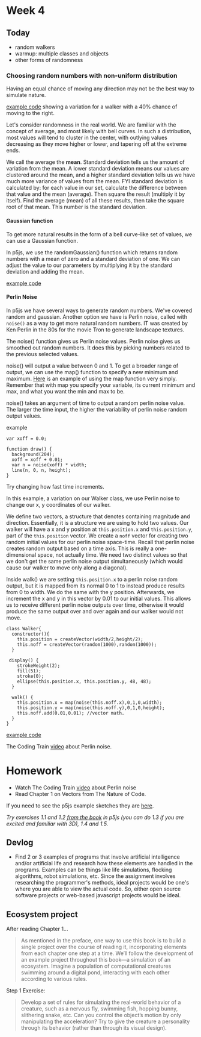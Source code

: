 # Week 4

## Today

- random walkers
- warmup: multiple classes and objects
- other forms of randomness


### Choosing random numbers with non-uniform distribution

Having an equal chance of moving any direction may not be the best way to simulate nature.

[example code](https://editor.p5js.org/2sman/sketches/SkTQVn0u7) showing a variation for a walker with a 40% chance of moving to the right.

Let's consider randomness in the real world. We are familiar with the concept of average, and most likely with bell curves. In such a distribution, most values will tend to cluster in the center, with outlying values decreasing as they move higher or lower, and tapering off at the extreme ends.

We call the average the **mean**. Standard deviation tells us the amount of variation from the mean. A lower standard deviation means our values are clustered around the mean, and a higher standard deviation tells us we have much more variance of values from the mean. FYI standard deviation is calculated by: for each value in our set, calculate the difference between that value and the mean (average). Then square the result (multiply it by itself). Find the average (mean) of all these results, then take the square root of that mean. This number is the standard deviation.

#### Gaussian function

To get more natural results in the form of a bell curve-like set of values, we can use a Gaussian function.

In p5js, we use the randomGaussian() function which returns random numbers with a mean of zero and a standard deviation of one.
We can adjust the value to our parameters by multiplying it by the standard deviation and adding the mean.

[example code](https://editor.p5js.org/2sman/sketches/BkrrPhROX)

#### Perlin Noise

In p5js we have several ways to generate random numbers. We've covered random and gaussian. Another option we have is Perlin noise, called with ```noise()``` as a way to get more natural random numbers. IT was created by Ken Perlin in the 80s for the movie Tron to generate landscape textures.

The noise() function gives us Perlin noise values. Perlin noise gives us smoothed out random numbers. It does this by picking numbers related to the previous selected values.

noise() will output a value between 0 and 1. To get a broader range of output, we can use the map() function to specify a new minimum and maximum. [Here](https://editor.p5js.org/2sman/sketches/HySRfXkFQ) is an example of using the map function very simply. Remember that with map you specify your variable, its current minimum and max, and what you want the min and max to be.

noise() takes an argument of time to output a random perlin noise value. The larger the time input, the higher the variability of perlin noise random output values.

example

```
var xoff = 0.0;

function draw() {
  background(204);
  xoff = xoff + 0.01;
  var n = noise(xoff) * width;
  line(n, 0, n, height);
}
```

Try changing how fast time increments.



In this example, a variation on our Walker class, we use Perlin noise to change our x, y coordinates of our walker.  

We define two vectors, a structure that denotes containing magnitude and direction. Essentially, it is a structure we are using to hold two values. Our walker will have a x and y position at ```this.position.x``` and ```this.position.y```, part of the ```this.position``` vector. We create a ```noff``` vector for creating two random initial values for our perlin noise space-time. Recall that perlin noise creates random output based on a time axis. This is really a one-dimensional space, not actually time. We need two distinct values so that we don't get the same perlin noise output simultaneously (which would cause our walker to move only along a diagonal).

Inside walk() we are setting ```this.position.x``` to a perlin noise random output, but it is mapped from its normal 0 to 1 to instead produce results from 0 to width. We do the same with the y position. Afterwards, we increment the x and y in this vector by 0.01 to our initial values. This allows us to receive different perlin noise outputs over time, otherwise it would produce the same output over and over again and our walker would not move.

```
class Walker{
  constructor(){
    this.position = createVector(width/2,height/2);
    this.noff = createVector(random(1000),random(1000));
  }

 display() {
    strokeWeight(2);
    fill(51);
    stroke(0);
    ellipse(this.position.x, this.position.y, 48, 48);
  }

  walk() {
    this.position.x = map(noise(this.noff.x),0,1,0,width);
    this.position.y = map(noise(this.noff.y),0,1,0,height);
    this.noff.add(0.01,0.01); //vector math.
  }
}
```

[example code](https://editor.p5js.org/2sman/sketches/rJHOG60dm)

The Coding Train [video](https://www.youtube.com/watch?v=Qf4dIN99e2w) about Perlin noise.

# Homework

- Watch The Coding Train [video](https://www.youtube.com/watch?v=Qf4dIN99e2w) about Perlin noise
- Read Chapter 1 on Vectors from The Nature of Code.

If you need to see the p5js example sketches they are [here](https://github.com/shiffman/The-Nature-of-Code-Examples-p5.js/tree/master/chp01_vectors).

*Try exercises 1.1 and 1.2 [from the book](https://natureofcode.com/book/chapter-1-vectors/) in p5js (you can do 1.3 if you are excited and familiar with 3D), 1.4 and 1.5.*

## Devlog
- Find 2 or 3 examples of programs that involve artificial intelligence and/or artificial life and research how these elements are handled in the programs. Examples can be things like life simulations, flocking algorithms, robot simulations, etc. Since the assignment involves researching the programmer's methods, ideal projects would be one's where you are able to view the actual code. So, either open source software projects or web-based javascript projects would be ideal.

## Ecosystem project

 After reading Chapter 1...

> As mentioned in the preface, one way to use this book is to build a single project over the course of reading it, incorporating elements from each chapter one step at a time. We’ll follow the development of an example project throughout this book—a simulation of an ecosystem. Imagine a population of computational creatures swimming around a digital pond, interacting with each other according to various rules.

Step 1 Exercise:

> Develop a set of rules for simulating the real-world behavior of a creature, such as a nervous fly, swimming fish, hopping bunny, slithering snake, etc. Can you control the object’s motion by only manipulating the acceleration? Try to give the creature a personality through its behavior (rather than through its visual design).
